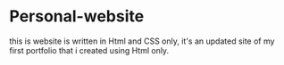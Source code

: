 # Personal-website
this is website is written in Html and CSS only, it's an updated site of my first portfolio that i created using Html only.
